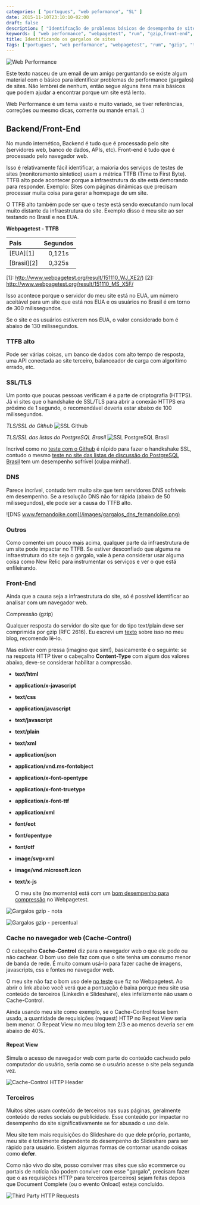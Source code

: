 ```yaml
---
categories: [ "portugues", "web peformance", "SL" ]
date: 2015-11-10T23:10:10-02:00
draft: false
description: [ "Identifcação de problemas básicos de desempenho de sites" ]
keywords: [ "web performance", "webpagetest", "rum", "gzip,front-end", "backend" ]
title: Identificando os gargalos de sites
Tags: ["portugues", "web performance", "webpagetest", "rum", "gzip", "ttfb", "front-end", "backend"]
---
```

![Web Performance](/images/320px-AMC_Javelins_1970_SST_and_Sunoco_at_car_show.jpg)

Este texto nasceu de um email de um amigo perguntando se existe algum material com o básico para identificar problemas de performance (gargalos) de sites. Não lembrei de nenhum, então segue alguns itens mais básicos que podem ajudar a encontrar porque um site está lento.

Web Performance é um tema vasto e muito variado, se tiver referências, correções ou mesmo dicas, comente ou mande email. :)
## Backend/Front-End

  No mundo internético, Backend é tudo que é processado pelo site (servidores web, banco de dados, APIs, etc). Front-end é tudo que é processado pelo navegador web.

  Isso é relativamente fácil identificar, a maioria dos serviços de testes de sites (monitoramento sintetico) usam a métrica TTFB (Time to First Byte). TTFB alto pode acontecer porque a infraestrutura do site está demorando para responder. Exemplo: Sites com páginas dinâmicas que precisam processar muita coisa para gerar a homepage de um site.  

  O TTFB alto também pode ser que o teste está sendo executando num local muito distante da infraestrutura do site. Exemplo disso é meu site ao ser testando no Brasil e nos EUA.

**Webpagetest - TTFB**

|  País  | Segundos |
|:--- |:---:|
| [EUA][1]    | 0,121s |
| [Brasil][2] | 0,325s |

[1]: http://www.webpagetest.org/result/151110_WJ_XE2/)
[2]: http://www.webpagetest.org/result/151110_MS_X5F/

  Isso acontece porque o servidor do meu site está no EUA, um número aceitável para um site que está nos EUA e os usuários no Brasil é em torno de 300 milissegundos.

  Se o site e os usuários estiverem nos EUA, o valor considerado bom é abaixo de 130 milissegundos.

### TTFB alto

  Pode ser várias coisas, um banco de dados com alto tempo de resposta, uma API conectada ao site terceiro, balanceador de carga com algoritimo errado, etc.

### SSL/TLS
  Um ponto que poucas pessoas verificam é a parte de criptografia (HTTPS). Já vi sites que o handshake de SSL/TLS para abrir a conexão HTTPS era próximo de 1 segundo, o recomendável deveria estar abaixo de 100 milissegundos.

*TLS/SSL do Github*
![SSL Github](/images/gargalo_ssl_github.png)

*TLS/SSL das listas do PostgreSQL Brasil*
![SSL PostgreSQL Brasil](/images/gargalo_ssl_pgbr.png)

  Incrível como no [teste com o Github](http://www.webpagetest.org/result/151110_RA_Z9A/1/details/) é rápido para fazer o handkshake SSL, contudo o mesmo [teste no site das listas de discussão do PostgreSQL Brasil](http://www.webpagetest.org/result/151110_G0_Z1S/1/details/) tem um desempenho sofrível (culpa minha!).

### DNS
  Parece incrível, contudo tem muito site que tem servidores DNS sofríveis em desempenho. Se a resolução DNS não for rápida (abaixo de 50 milissegundos), ele pode ser a causa do TTFB alto.

![DNS www.fernandoike.com](/images/gargalos_dns_fernandoike.png)

### Outros

  Como comentei um pouco mais acima, qualquer parte da infraestrutura de um site pode impactar no TTFB. Se estiver desconfiado que alguma na infraestrutura do site seja o gargalo, vale à pena considerar usar alguma coisa como New Relic para instrumentar os serviços e ver o que está enfileirando.

### Front-End

  Ainda que a causa seja a infraestrutura do site, só é possível identificar ao analisar com um navegador web.

Compressão (gzip)

  Qualquer resposta do servidor do site que for do tipo text/plain deve ser comprimida por gzip (RFC 2616). Eu escrevi um [texto](http://www.fernandoike.com/2014/12/23/configuracao-de-compressao-gzip-para-sites-e-ranking-de-cdn/) sobre isso no meu blog, recomendo lê-lo.



  Mas estiver com pressa (imagino que sim!), basicamente é o seguinte: se na resposta HTTP tiver o cabeçalho **Content-Type** com algum dos valores abaixo, deve-se considerar habilitar a compressão.

- **text/html**
- **application/x-javascript**
- **text/css**
- **application/javascript**
- **text/javascript**
- **text/plain**
- **text/xml**
- **application/json**
- **application/vnd.ms-fontobject**
- **application/x-font-opentype**
- **application/x-font-truetype**
- **application/x-font-ttf**
- **application/xml**
- **font/eot**
- **font/opentype**
- **font/otf**
- **image/svg+xml**
- **image/vnd.microsoft.icon**
- **text/x-js**

  O meu site (no momento) está com um [bom desempenho para compressão](http://www.webpagetest.org/result/151110_MS_X5F/1/performance_optimization/#compress_text) no Webpagetest.

![Gargalos gzip - nota](/images/gargalos_gzip1.png)

![Gargalos gzip - percentual](/images/gargalos_gzip2.png)

### Cache no navegador web (Cache-Control)

  O cabeçalho **Cache-Control** diz para o navegador web o que ele pode ou não cachear. O bom uso dele faz com que o site tenha um consumo menor de banda de rede. É muito comum usá-lo para fazer cache de imagens, javascripts, css e fontes no navegador web.

  O meu site não faz o bom uso dele [no teste](http://www.webpagetest.org/result/151110_MS_X5F/1/performance_optimization/#cache_static_content) que fiz no Webpagetest. Ao abrir o link abaixo você verá que a pontuação é baixa porque meu site usa conteúdo de terceiros (Linkedin e Slideshare), eles infelizmente não usam o Cache-Control.


  Ainda usando meu site como exemplo, se o Cache-Control fosse bem usado, a quantidade de requisições (request) HTTP no Repeat View seria bem menor. O Repeat View no meu blog tem 2/3 e ao menos deveria ser em abaixo de 40%.

#### Repeat View

  Simula o acesso de navegador web com parte do conteúdo cacheado pelo computador do usuário, seria como se o usuário acesse o site pela segunda vez.

![Cache-Control HTTP Header](/images/gargalo_cache_control.png)

### Terceiros

  Muitos sites usam conteúdo de terceiros nas suas páginas, geralmente conteúdo de redes sociais ou publicidade. Esse conteúdo por impactar no desempenho do site significativamente se for abusado o uso dele.

  Meu site tem mais requisições do Slideshare do que dele próprio, portanto, meu site é totalmente dependente do desempenho do Slideshare para ser rápido para usuário. Existem algumas formas de contornar usando coisas como **defer**.

  Como não vivo do site, posso conviver mas sites que são ecommerce ou portais de notícia não  podem conviver com esse "gargalo", precisam fazer que o as requisições HTTP para terceiros (parceiros) sejam feitas depois que Document Complete (ou o evento Onload) esteja concluído.

![Third Party HTTP Requests](/images/gargalo_third_party_requests.png)
